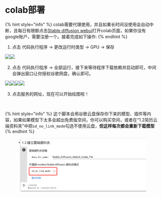 # colab部署

{% hint style="info" %}
colab需要代理使用，并且如果长时间没使用会自动中断，且每日有限额点击[Stable diffusion webui](https://colab.research.google.com/drive/1lSXd7Z3ElxNgmQVfwRUqhawiWMqTjWXr#scrollTo=kKQcBysS2tQo)打开colab页面，如果你没有google账户，需要注册一个。接着完成如下操作:
{% endhint %}

1. 点击 代码执行程序 -> 更改运行时类型 -> GPU -> 保存

![](https://z28pynubvc.feishu.cn/space/api/box/stream/download/asynccode/?code=NTkyNThjMTc1MzBhZTQzMjhkYjFjYzAzM2E5MDY0NjVfcEVnWHJYeWVMSHcxbXk2ZjVpd09adXRHT3I4bVdJY0ZfVG9rZW46R2RVTGJxb1Nvb1NNM1l4Rm93OWNSYUI5bnRmXzE2ODM2MjU0ODI6MTY4MzYyOTA4Ml9WNA)![](https://z28pynubvc.feishu.cn/space/api/box/stream/download/asynccode/?code=MmZkNDFiNzNiMGFhYWZkMWE1ZDg4NDI5NDZlYmQwZTlfTDlES1paSlMwd0lkR1hIeHlQS0xQZFFHOUNUNUp5RVpfVG9rZW46WHdocWJSSDVSb2pQVnd4VWdKRGNBbE5KbnljXzE2ODM2MjU0ODI6MTY4MzYyOTA4Ml9WNA)

2. 点击 代码执行程序 -> 全部运行，接下来等待程序下载依赖并启动即可，中间会弹出窗口让你授权谷歌网盘，确认即可。

![](https://z28pynubvc.feishu.cn/space/api/box/stream/download/asynccode/?code=MjRmYjBiNDI1YjVlMmE5Yzc1MmRiYjVmOTdhNTY4NTVfcWpHeHREaERrM3FCYzZqdGlaMVoxakRYTEFqeHJYU0tfVG9rZW46Q2RkOGJvOFpKbzZydXB4QzVyb2NkTUdrbm1HXzE2ODM2MjU0OTc6MTY4MzYyOTA5N19WNA)![](https://z28pynubvc.feishu.cn/space/api/box/stream/download/asynccode/?code=ZTY1YjUyMDliMTYyYzVhN2ZiMTM5ZWRkNDFjY2NjMzdfUnlDTm00T2hhUkxVdjQyRUhvQXlyVExadmdSYkwydjhfVG9rZW46QXNqemJOQkQ1b1VzaHp4V1p0bGNXbmo0bkZmXzE2ODM2MjU0OTc6MTY4MzYyOTA5N19WNA)![](https://z28pynubvc.feishu.cn/space/api/box/stream/download/asynccode/?code=OWZjODhhZmY4NzA3NTJlMDhjYzBmZmZiODRhY2UxNzNfaTBHWjMwRDVuakg5bERxVEM5QldPb0xJZnFZWlNzU01fVG9rZW46UEpsZWI1Ump1b2xrODB4T2liTGNoeUVMbk5lXzE2ODM2MjU0OTc6MTY4MzYyOTA5N19WNA)![](https://z28pynubvc.feishu.cn/space/api/box/stream/download/asynccode/?code=ZDE2MzkwNTI0MjE1MzQwOWE4NDA4ZmFiN2U1ODkzMGFfTkpzeWY3ME12bnh3OEc4ZjAydVROeWNnOEtQY1Z1Q3pfVG9rZW46V3lRZWJZTm5rb1JhR2x4YjB2aWNCOWxMbldoXzE2ODM2MjU0OTc6MTY4MzYyOTA5N19WNA)

3. 点击服务的网址，现在可以开始绘图啦！

<figure><img src="https://z28pynubvc.feishu.cn/space/api/box/stream/download/asynccode/?code=MTNlMzgwNjU3MDIxNzc0MDAwYjlmYjE0YzNiYjQ1NzFfNVhSSmJvdXUwWVFmcG5oY3R4UUVWSmRyWUtab2tFcWpfVG9rZW46U24wQmJqYTJGb2Z4d0d4VU1aUmN0Q3ZLbllkXzE2ODM2MjU1MDU6MTY4MzYyOTEwNV9WNA" alt=""><figcaption></figcaption></figure>

{% hint style="info" %}
这个脚本会用谷歌云盘保存你下来的模型、插件等内容，如果如果模型下太多会超出免费版空间，你可以购买空间，或者在“1.2简历云端资料夹”中把`sd_no_link_mode`勾选不使用云盘，**但这样每次都会重新下载模型**
{% endhint %}

<figure><img src="../../../.gitbook/assets/image (6).png" alt=""><figcaption></figcaption></figure>
